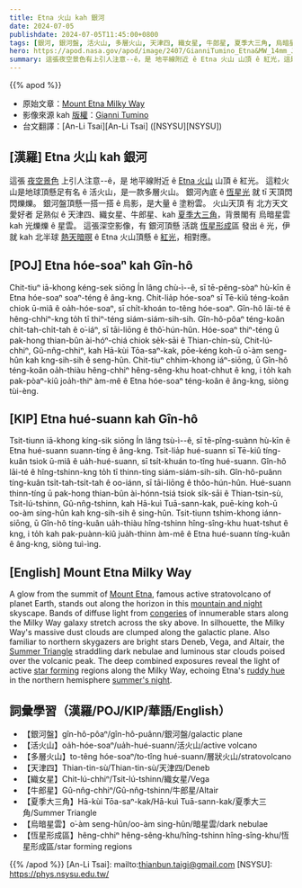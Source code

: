 ```yaml
---
title: Etna 火山 kah 銀河
date: 2024-07-05
publishdate: 2024-07-05T11:45:00+0800
tags: [銀河, 銀河盤, 活火山, 多層火山, 天津四, 織女星, 牛郎星, 夏季大三角, 烏暗星雲, 恆星形成區]
hero: https://apod.nasa.gov/apod/image/2407/GianniTumino_Etna&MW_14mm_JPG_LOGO__1024pix.jpg
summary: 這張夜空景色有上引人注意--ê，是 地平線附近 ê Etna 火山 山頂 ê 紅光，這是地球頂懸足有名 ê 活火山。
---
```


{{% apod %}}

- 原始文章：[Mount Etna Milky Way](https://apod.nasa.gov/apod/ap240705.html)
- 影像來源 kah [版權][copyright]：[Gianni Tumino](https://www.facebook.com/giovanni.tumino.58)
- 台文翻譯：[An-Li Tsai][An-Li Tsai] ([NSYSU][NSYSU])

## [漢羅] Etna 火山 kah 銀河
這張 [夜空景色][mountain and night] 上引人注意--ê，是 地平線附近 ê [Etna 火山][Mount Etna] 山頂 ê 紅光。
這粒火山是地球頂懸足有名 ê 活火山，是一款多層火山。
銀河內底 ê [恆星光][congeries] 就 tī 天頂閃閃爍爍。
銀河盤頂懸一搭一搭 ê 烏影，是大量 ê 塗粉雲。
火山天頂 有 北方天文愛好者 足熟似 ê 天津四、織女星、牛郎星、kah [夏季大三角][Summer Triangle]，背景閣有 烏暗星雲 kah 光爍爍 ê 星雲。
這張深空影像，有 銀河頂懸 活跳 [恆星形成][star forming]區 發出 ê 光，伊就 kah 北半球 [熱天暗暝][summer's night] ê Etna 火山頂懸 ê [紅光][ruddy hue]，相對應。

## [POJ] Etna hóe-soaⁿ kah Gîn-hô
Chit-tiuⁿ iā-khong kéng-sek siōng Ín lâng chù-ì--ê, sī tē-pêng-sòaⁿ hù-kīn ê Etna hóe-soaⁿ soaⁿ-téng ê âng-kng.
Chit-lia̍p hóe-soaⁿ sī Tē-kiû téng-koân chiok ū-miâ ê oa̍h-hóe-soaⁿ, sī chi̍t-khoán to-têng hóe-soaⁿ.
Gîn-hô lāi-té ê hêng-chhiⁿ-kng to̍h tī thiⁿ-téng siám-siám-sih-sih.
Gîn-hô-pôaⁿ téng-koân chi̍t-tah-chi̍t-tah ê o͘-iáⁿ, sī tāi-liōng ê thô͘-hún-hûn.
Hóe-soaⁿ thiⁿ-téng ū pak-hong thian-bûn ài-hóⁿ-chiá chiok se̍k-sāi ê Thian-chin-sù, Chit-lú-chhiⁿ, Gû-nn̂g-chhiⁿ, kah Hā-kùi Tōa-saⁿ-kak, pōe-kéng koh-ū o͘-àm seng-hûn kah kng-sih-sih ê seng-hûn.
Chit-tiuⁿ chhim-khong iáⁿ-siōng, ū Gîn-hô téng-koân oa̍h-thiàu hêng-chhiⁿ hêng-sêng-khu hoat-chhut ê kng, i to̍h kah pak-pòaⁿ-kiû joa̍h-thiⁿ àm-mê ê Etna hóe-soaⁿ téng-koân ê âng-kng, siòng tùi-èng.

## [KIP] Etna hué-suann kah Gîn-hô
Tsit-tiunn iā-khong kíng-sik siōng Ín lâng tsù-ì--ê, sī tē-pîng-suànn hù-kīn ê Etna hué-suann suann-tíng ê âng-kng.
Tsit-lia̍p hué-suann sī Tē-kiû tíng-kuân tsiok ū-miâ ê ua̍h-hué-suann, sī tsi̍t-khuán to-tîng hué-suann.
Gîn-hô lāi-té ê hîng-tshinn-kng to̍h tī thinn-tíng siám-siám-sih-sih.
Gîn-hô-puânn tíng-kuân tsi̍t-tah-tsi̍t-tah ê oo-iánn, sī tāi-liōng ê thôo-hún-hûn.
Hué-suann thinn-tíng ū pak-hong thian-bûn ài-hónn-tsiá tsiok si̍k-sāi ê Thian-tsin-sù, Tsit-lú-tshinn, Gû-nn̂g-tshinn, kah Hā-kuì Tuā-sann-kak, puē-kíng koh-ū oo-àm sing-hûn kah kng-sih-sih ê sing-hûn.
Tsit-tiunn tshim-khong iánn-siōng, ū Gîn-hô tíng-kuân ua̍h-thiàu hîng-tshinn hîng-sîng-khu huat-tshut ê kng, i to̍h kah pak-puànn-kiû jua̍h-thinn àm-mê ê Etna hué-suann tíng-kuân ê âng-kng, siòng tuì-ìng.

## [English] Mount Etna Milky Way
A glow from the summit of [Mount Etna][Mount Etna], famous active stratovolcano of planet Earth, stands out along the horizon in this [mountain and night][mountain and night] skyscape.
Bands of diffuse light from [congeries][congeries] of innumerable stars along the Milky Way galaxy stretch across the sky above.
In silhouette, the Milky Way's massive dust clouds are clumped along the galactic plane.
Also familiar to northern skygazers are bright stars Deneb, Vega, and Altair, the [Summer Triangle][Summer Triangle] straddling dark nebulae and luminous star clouds poised over the volcanic peak.
The deep combined exposures reveal the light of active [star forming][star forming] regions along the Milky Way, echoing Etna's [ruddy hue][ruddy hue] in the northern hemisphere [summer's night][summer's night].

## 詞彙學習（漢羅/POJ/KIP/華語/English）
- 【銀河盤】gîn-hô-pôaⁿ/gîn-hô-puânn/銀河盤/galactic plane
- 【活火山】oa̍h-hóe-soaⁿ/ua̍h-hué-suann/活火山/active volcano
- 【多層火山】to-têng hóe-soaⁿ/to-tîng hué-suann/層狀火山/stratovolcano
- 【天津四】Thian-tin-sù/Thian-tin-sù/天津四/Deneb
- 【織女星】Chit-lú-chhiⁿ/Tsit-lú-tshinn/織女星/Vega
- 【牛郎星】Gû-nn̂g-chhiⁿ/Gû-nn̂g-tshinn/牛郎星/Altair
- 【夏季大三角】Hā-kùi Tōa-saⁿ-kak/Hā-kuì Tuā-sann-kak/夏季大三角/Summer Triangle
- 【烏暗星雲】o͘-àm seng-hûn/oo-àm sing-hûn/暗星雲/dark nebulae
- 【恆星形成區】hêng-chhiⁿ hêng-sêng-khu/hîng-tshinn hîng-sîng-khu/恆星形成區/star forming regions

{{% /apod %}}
[An-Li Tsai]: mailto:thianbun.taigi@gmail.com
[NSYSU]: https://phys.nsysu.edu.tw/

[copyright]: https://apod.nasa.gov/apod/fap/lib/about_apod.html#srapply
[License3]: https://creativecommons.org/licenses/by/3.0/
[License2]:https://creativecommons.org/licenses/by-nc-nd/2.0/

[Mount Etna]:https://www.earthobservatory.nasa.gov/images/event/43216/mount-etna
[mountain and night]:https://www.facebook.com/photo/?fbid=10211647956870276&set=a.10206621597734439
[congeries]:https://en.wikipedia.org/wiki/Sidereus_Nuncius#Stars
[Summer Triangle]:https://apod.nasa.gov/apod/ap170703.html
[star forming]:https://science.nasa.gov/universe/stars/
[ruddy hue]:https://apod.nasa.gov/apod/ap220908.html
[summer's night]:https://science.nasa.gov/solar-system/skywatching/whats-up-july-2024-skywatching-tips-from-nasa/
